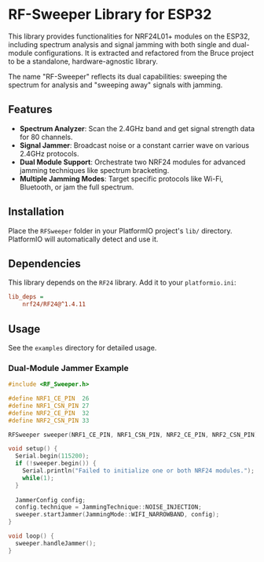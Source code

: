 # RF-Sweeper Library for ESP32

This library provides functionalities for NRF24L01+ modules on the ESP32, including spectrum analysis and signal jamming with both single and dual-module configurations. It is extracted and refactored from the Bruce project to be a standalone, hardware-agnostic library.

The name "RF-Sweeper" reflects its dual capabilities: sweeping the spectrum for analysis and "sweeping away" signals with jamming.

## Features

- **Spectrum Analyzer**: Scan the 2.4GHz band and get signal strength data for 80 channels.
- **Signal Jammer**: Broadcast noise or a constant carrier wave on various 2.4GHz protocols.
- **Dual Module Support**: Orchestrate two NRF24 modules for advanced jamming techniques like spectrum bracketing.
- **Multiple Jamming Modes**: Target specific protocols like Wi-Fi, Bluetooth, or jam the full spectrum.

## Installation

Place the `RFSweeper` folder in your PlatformIO project's `lib/` directory. PlatformIO will automatically detect and use it.

## Dependencies

This library depends on the `RF24` library. Add it to your `platformio.ini`:

```ini
lib_deps =
    nrf24/RF24@^1.4.11
```

## Usage

See the `examples` directory for detailed usage.

### Dual-Module Jammer Example

```cpp
#include <RF_Sweeper.h>

#define NRF1_CE_PIN  26
#define NRF1_CSN_PIN 27
#define NRF2_CE_PIN  32
#define NRF2_CSN_PIN 33

RFSweeper sweeper(NRF1_CE_PIN, NRF1_CSN_PIN, NRF2_CE_PIN, NRF2_CSN_PIN);

void setup() {
  Serial.begin(115200);
  if (!sweeper.begin()) {
    Serial.println("Failed to initialize one or both NRF24 modules.");
    while(1);
  }
  
  JammerConfig config;
  config.technique = JammingTechnique::NOISE_INJECTION;
  sweeper.startJammer(JammingMode::WIFI_NARROWBAND, config);
}

void loop() {
  sweeper.handleJammer();
}
```
